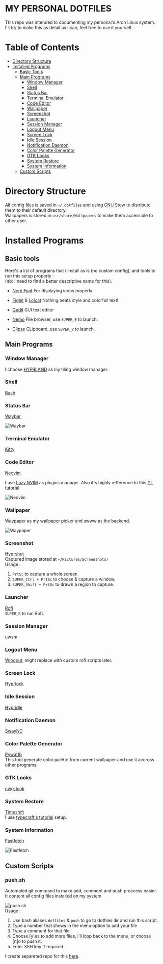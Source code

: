 # MY PERSONAL DOTFILES

This repo was intended to documenting my personal's Arch Linux system.
I'll try to make this as detail as i can, feel free to use it yourself.

# Table of Contents
- [Directory Structure](#directory-structure)
- [Installed Programs](#installed-programs)
    - [Basic Tools](#basic-tools)
    - [Main Programs](#main-programs)
        - [Window Manager](#window-manager)
        - [Shell](#shell)
        - [Status Bar](#status-bar)
        - [Terminal Emulator](#terminal-emulator)
        - [Code Editor](#code-editor)
        - [Wallpaper](#wallpaper)
        - [Screenshot](#screenshot)
        - [Launcher](#launcher)
        - [Session Manager](#session-manager)
        - [Logout Menu](#logout-menu)
        - [Screen Lock](#sreen-lock)
        - [Idle Session](#iddle-session)
        - [Notification Daemon](#notification-daemon)
        - [Color Palette Generator](#color-palette-generator)
        - [GTK Looks](#gtk-looks)
        - [System Restore](#system-restore)
        - [System Information](#system-information)
    - [Custom Scripts](#custom-scripts)


# Directory Structure

All config files is saved in `~/.dotfiles` and using [GNU Stow](https://www.gnu.org/software/stow/) to distribute them to their default directory.  
Wallpapers is stored in `usr/share/Wallpapers` to make them accessible to other user.

# Installed Programs
## Basic tools

Here's a list of programs that i install as is (no custom config), and tools to run this setup properly :  
(nb: I need to find a better descriptive name for this).

- [Nerd Font](https://www.nerdfonts.com/)
For displaying icons properly

- [Figlet](http://www.figlet.org/) & [Lolcat](https://github.com/busyloop/lolcat)
Nothing beats style and colorfull text!

- [Gedit](https://gedit-text-editor.org/)
GUI text editor

- [Nemo](https://github.com/linuxmint/nemo)
File browser, use `SUPER_E` to launch.

- [Clipse](https://github.com/savedra1/clipse)
CLipboard, use `SUPER_V` to launch.

## Main Programs

### Window Manager
I choose [HYPRLAND](hypr.land) as my tiling window manager.

### Shell
[Bash](https://www.gnu.org/software/bash/)

### Status Bar
[Waybar](https://github.com/Alexays/Waybar)

![Waybar](preview/waybar.png)

### Terminal Emulator
[Kitty](https://github.com/kovidgoyal/kitty)

### Code Editor
[Neovim](neovim.io)

I use [Lazy.NVIM](https://lazy.folke.io) as plugins manager. Also it's highly refference to this [YT tutorial](https://www.youtube.com/watch?v=46z_h4bNzjk&list=WL&index=1&t=123s)

![Neovim](preview/neovim.png)

### Wallpaper
[Waypaper](https://github.com/anufrievroman/waypaper) as my wallpaper picker and [swww](https://github.com/LGFae/swww) as the backend.

![Waypaper](preview/waypaper.png)

### Screenshot
[Hyprshot](https://github.com/Gustash/Hyprshot)  
Captured image stored at `~/Pictures/Screenshots/`  
Usage :
1. `PrtSc` to capture a whole screen.
2. `SUPER_Ctrl + PrtSc` to choose & capture a window.
3. `SUPER_Shift + PrtSc` to drawn a region to capture.

### Launcher
[Rofi](https://github.com/davatorium/rofi)  
`SUPER_R` to run Rofi.

### Session Manager
[uwsm](https://github.com/Vladimir-csp/uwsm)

### Logout Menu
[Wlogout](https://github.com/ArtsyMacaw/wlogout), might replace with custom rofi scripts later.

### Screen Lock
[Hyprlock](https://wiki.hypr.land/Hypr-Ecosystem/hyprlock/)

### Idle Session
[Hypridle](https://wiki.hypr.land/Hypr-Ecosystem/hypridle/)

### Notification Daemon
[SwayNC](https://github.com/ErikReider/SwayNotificationCenter)

### Color Palette Generator
[Pywal16](https://github.com/eylles/pywal16)  
This tool generate color palette from current wallpaper and use it accross other programs.

### GTK Looks
[nwg-look](https://github.com/nwg-piotr/nwg-look)

### System Restore
[Timeshift](https://github.com/linuxmint/timeshift)  
I use [typecraft's tutorial](https://youtu.be/V1wxgWU0j0E?si=VDn8snMtPCyONjyH) setup.

### System Information
[Fastfetch](https://github.com/fastfetch-cli/fastfetch)

![Fastfetch](preview/fastfetch.png)

## Custom Scripts

### push.sh
Automated git command to make add, comment and push proccess easier. It content all config files installed on my system.

![push.sh](preview/push.sh.png)  
Usage :  
1. Use bash aliases `dotfiles` & `push` to go to dotfiles dir and run this script.
2. Type a number that shows in the menu option to add your file
3. Type a comment for that file
4. Choose [y]es to add more files, i'll loop back to the menu, or choose [n]o to push it.
5. Enter SSH key if required.

I create separeted repo for this [here](https://github.com/mrheriyansyah/git-automation.git).
